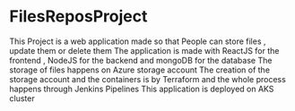 # FilesReposProject
This Project is a web application made so that People can store files , update them or delete them 
The application is made with ReactJS for the frontend , NodeJS for the backend and mongoDB for the database
The storage of files happens on Azure storage account 
The creation of the storage account and the containers is by Terraform
and the whole process happens through Jenkins Pipelines 
This application is deployed on AKS cluster 
